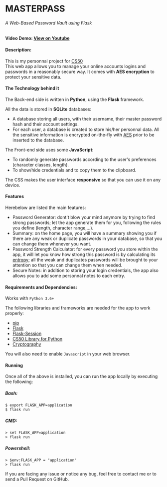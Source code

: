 # MASTERPASS
###### A Web-Based Password Vault using Flask

#### Video Demo: [View on Youtube](https://youtu.be/cys8sAto3NE)
#### Description:

This is my personnal project for [CS50](https://online-learning.harvard.edu/course/cs50-introduction-computer-science?delta=0)<br>
This web app allows you to manage your online accounts logins and passwords in a reasonably secure way. It comes with **AES encryption** to protect your sensitive data.


#### The Technology behind it

The Back-end side is written in **Python**, using the **Flask** framework.

All the data is stored in **SQLite** databases:

- A database storing all users, with their username, their master password hash and their account settings.
- For each user, a database is created to store his/her personnal data. All the sensitive information is encrypted on-the-fly with [AES](https://en.wikipedia.org/wiki/Advanced_Encryption_Standard) prior to be inserted to the database.

The Front-end side uses some **JavaScript**:

- To randomly generate passwords according to the user's preferences (character classes, length).
- To show/hide credentials and to copy them to the clipboard.

The CSS makes the user interface **responsive** so that you can use it on any device.

#### Features

Herebelow are listed the main features:

- Password Generator: dont't blow your mind anymore by trying to find strong passwords; let the app generate them for you, following the rules you define (length, character range,...).
- Summary: on the home page, you will have a summary showing you if there are any weak or duplicate passwords in your database, so that you can change them whenever you want.
- Password Strength Calculator: for every password you store within the app, it will let you know how strong this password is by calculating its [entropy](https://en.wikipedia.org/wiki/Password_strength); all the weak and duplicates passwords will be brought to your attention so that you can change them when needed.
- Secure Notes: in addition to storing your login credentials, the app also allows you to add some personnal notes to each entry.

#### Requirements and Dependencies:

Works with `Python 3.6+`

The following libraries and frameworks are needed for the app to work properly:

- [pip](https://pip.pypa.io/en/stable/installation/)
- [Flask](https://flask.palletsprojects.com/en/2.0.x/installation/)
- [Flask-Session](https://flask-session.readthedocs.io/en/latest/)
- [CS50 Library for Python](https://cs50.readthedocs.io/libraries/cs50/python/)
- [Cryptography](https://cryptography.io/en/latest/)


You will also need to enable `Javascript` in your web browser.

#### Running

Once all of the above is installed, you can run the app locally by executing the following:

##### Bash:
```
$ export FLASK_APP=application
$ flask run
```

##### CMD:
```
> set FLASK_APP=application
> flask run
```

##### Powershell:
```
> $env:FLASK_APP = "application"
> flask run
```

If you are facing any issue or notice any bug, feel free to contact me or to send a Pull Request on GitHub.